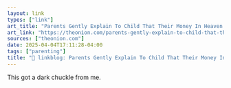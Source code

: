 ```yaml
---
layout: link
types: ["link"]
art_title: "Parents Gently Explain To Child That Their Money In Heaven Now"
art_link: "https://theonion.com/parents-gently-explain-to-child-that-their-money-in-heaven-now/"
sources: ["theonion.com"]
date: 2025-04-04T17:11:28-04:00
tags: ["parenting"]
title: "🔗 linkblog: Parents Gently Explain To Child That Their Money In Heaven Now"
---
```

This got a dark chuckle from me.